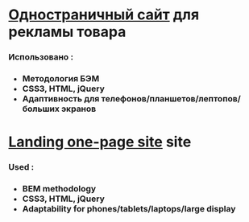 <h1><a href="https://bright-muffin-cc1c6e.netlify.app/">Одностраничный сайт</a> для рекламы товара</h1>
<h3>Использовано :<h3>
<ul>
        <li>Методология БЭМ</li>
        <li>CSS3, HTML, jQuery</li>
        <li>Адаптивность для телефонов/планшетов/лептопов/ больших экранов</li>
</ul>
<h1><a href="https://bright-muffin-cc1c6e.netlify.app/">Landing one-page site</a> site</h1>
<h3>Used :<h3>
<ul>
        <li>BEM methodology</li>
        <li>CSS3, HTML, jQuery</li>
        <li>Adaptability for phones/tablets/laptops/large display</li>
</ul>
